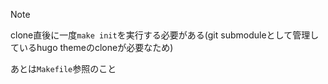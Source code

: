> [!NOTE]
> clone直後に一度`make init`を実行する必要がある(git submoduleとして管理しているhugo themeのcloneが必要なため)
> 
> あとは`Makefile`参照のこと
